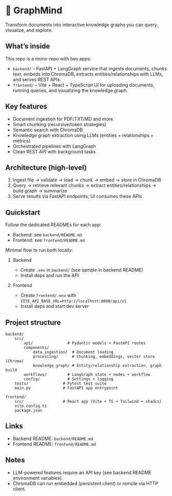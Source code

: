 # 🧠 GraphMind

Transform documents into interactive knowledge graphs you can query, visualize, and explore.

## What’s inside

This repo is a mono-repo with two apps:

- `backend/` – FastAPI + LangGraph service that ingests documents, chunks text, embeds into ChromaDB, extracts entities/relationships with LLMs, and serves REST APIs.
- `frontend/` – Vite + React + TypeScript UI for uploading documents, running queries, and visualizing the knowledge graph.

## Key features

- Document ingestion for PDF/TXT/MD and more
- Smart chunking (recursive/token strategies)
- Semantic search with ChromaDB
- Knowledge graph extraction using LLMs (entities + relationships + metrics)
- Orchestrated pipelines with LangGraph
- Clean REST API with background tasks

## Architecture (high-level)

1) Ingest file → validate → load → chunk → embed → store in ChromaDB
2) Query → retrieve relevant chunks → extract entities/relationships → build graph → summarize
3) Serve results via FastAPI endpoints; UI consumes these APIs

## Quickstart

Follow the dedicated READMEs for each app:

- Backend: see `backend/README.md`
- Frontend: see `frontend/README.md`

Minimal flow to run both locally:

1) Backend
	 - Create `.env` in `backend/` (see sample in backend README)
	 - Install deps and run the API

2) Frontend
	 - Create `frontend/.env` with `VITE_API_BASE_URL=http://localhost:8000/api/v1`
	 - Install deps and start dev server

## Project structure

```
backend/
	src/
		api/               # Pydantic models + FastAPI routes
		components/
			data_ingestion/  # Document loading
			processing/      # Chunking, embeddings, vector store (Chroma)
			knowledge_graph/ # Entity/relationship extraction, graph build
		workflows/         # LangGraph state + nodes + workflow
		config/            # Settings + logging
	tests/               # Pytest test suite
	main.py              # FastAPI app entrypoint

frontend/
	src/                 # React app (Vite + TS + Tailwind + shadcn)
	vite.config.ts
	package.json
```

## Links

- Backend README: `backend/README.md`
- Frontend README: `frontend/README.md`

## Notes

- LLM-powered features require an API key (see backend README environment variables).
- ChromaDB can run embedded (persistent client) or remote via HTTP client.

